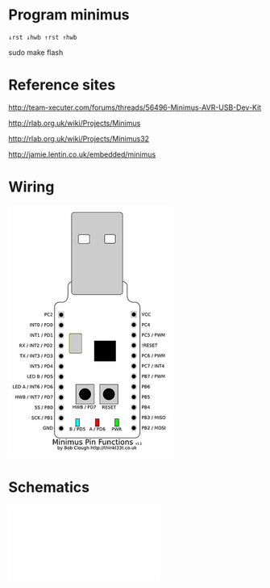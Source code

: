 # Program minimus

    ↓rst ↓hwb ↑rst ↑hwb
   sudo make flash

# Reference sites

http://team-xecuter.com/forums/threads/56496-Minimus-AVR-USB-Dev-Kit

http://rlab.org.uk/wiki/Projects/Minimus

http://rlab.org.uk/wiki/Projects/Minimus32

http://jamie.lentin.co.uk/embedded/minimus

# Wiring

![pinout](minimus-pinout.jpeg)

# Schematics

![Schematics](minimus32.pdf)

